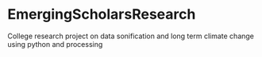 # EmergingScholarsResearch
College research project on data sonification and long term climate change using python and processing
